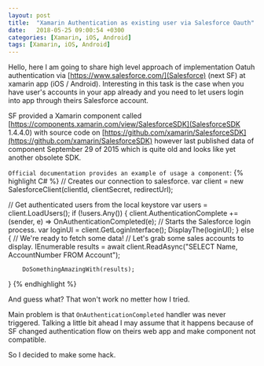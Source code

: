 ```yaml
---
layout: post
title:  "Xamarin Authentication as existing user via Salesforce Oauth"
date:   2018-05-25 09:00:54 +0300
categories: [Xamarin, iOS, Android]
tags: [Xamarin, iOS, Android]
---
```


Hello, here I am going to share high level approach of implementation Oatuh authentication via [https://www.salesforce.com/](Salesforce) (next SF) at xamarin app (iOS / Android).
Interesting in this task is the case when you have user's accounts in your app already and you need to let users login into app through theirs Salesforce account.

SF provided a Xamarin component called [https://components.xamarin.com/view/SalesforceSDK](SalesforceSDK 1.4.4.0) with source code on [https://github.com/xamarin/SalesforceSDK](https://github.com/xamarin/SalesforceSDK) however last published data of component September 29 of 2015 which is quite old and looks like yet another obsolete SDK.


`Official documentation provides an example of usage a component`:
{% highlight C# %}
// Creates our connection to salesforce.
var client = new SalesforceClient(clientId, clientSecret, redirectUrl);

// Get authenticated users from the local keystore
var users = client.LoadUsers();
if (!users.Any())
{
        client.AuthenticationComplete += (sender, e) => OnAuthenticationCompleted(e);
        // Starts the Salesforce login process.
        var loginUI = client.GetLoginInterface();
        DisplayThe(loginUI);
}
else
{
        // We're ready to fetch some data!
        // Let's grab some sales accounts to display.
        IEnumerable<SObject> results =
                    await client.ReadAsync("SELECT Name, AccountNumber FROM Account");
 
        DoSomethingAmazingWith(results);
}
{% endhighlight %}

And guess what? That won't work no metter how I tried.


Main problem is that `OnAuthenticationCompleted` handler was never triggered. Talking a little bit ahead  I may assume that it happens because of SF changed authentication flow on theirs web app and make component not compatible.

So I decided to make some hack.